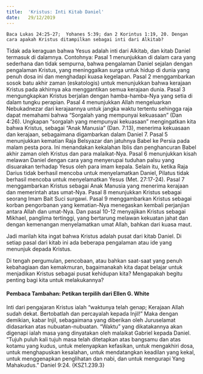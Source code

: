 ```yaml
---
title:  'Kristus: Inti Kitab Daniel'
date:   29/12/2019
---
```


`Baca Lukas 24:25-27;  Yohanes 5:39; dan 2 Korintus 1:19, 20. Dengan cara apakah Kristus ditampilkan sebagai inti dari Alkitab?`

Tidak ada keraguan bahwa Yesus adalah inti dari Alkitab, dan kitab Daniel termasuk di dalamnya. Contohnya: Pasal 1 menunjukkan di dalam cara yang sederhana dan tidak sempurna, bahwa pengalaman Daniel sejalan dengan pengalaman Kristus, yang meninggalkan surga untuk hidup di dunia yang penuh dosa ini dan menghadapi kuasa kegelapan. Pasal 2 menggambarkan sosok batu akhir zaman (eskatologis) untuk menunjukkan bahwa kerajaan Kristus pada akhirnya aka menggantikan semua kerajaan dunia. Pasal 3 mengungkapkan Kristus berjalan dengan hamba-hamba-Nya yang setia di dalam tungku perapian. Pasal 4 menunjukkan Allah mengeluarkan Nebukadnezar dari kerajaannya untuk jangka waktu tertentu sehingga raja dapat memahami bahwa “Sorgalah yang mempunyai kekuasaan” (Dan 4:26). Ungkapan “sorgalah yang mempunyai kekuasaan” mengingatkan kita bahwa Kristus, sebagai “Anak Manusia” (Dan. 7:13), menerima kekuasaan dan kerajaan, sebagaimana digambarkan dalam Daniel 7. Pasal 5 menunjukkan kematian Raja Belsyazar dan jatuhnya Babel ke Persia pada malam pesta pora. Ini menandakan kekalahan Iblis dan penghancuran Babel akhir zaman oleh Kristus dan para malaikat-Nya. Pasal 6 menunjukkan kisah melawan Daniel dengan cara yang menyerupai tuduhan palsu yang disuarakan terhadap Yesus oleh para imam kepala. Selain itu, ketika Raja Darius tidak berhasil mencoba untuk menyelamatkan Daniel, Pilatus tidak berhasil mencoba untuk menyelamatkan Yesus (Met. 27:17-24). Pasal 7 menggambarkan Kristus sebagai Anak Manusia yang menerima kerajaan dan memerintah atas umat-Nya. Pasal 8 menunjukkan Kristus sebagai seorang Imam Bait Suci surgawi. Pasal 9 menggambarkan Kristus sebagai korban pengorbanan yang kematian-Nya menegaskan kembali perjanjian antara Allah dan umat-Nya. Dan pasal 10-12 menyajikan Kristus sebagai Mikhael, panglima tertinggi, yang bertarung melawan kekuatan jahat dan dengan kemenangan menyelamatkan umat Allah, bahkan dari kuasa maut.

Jadi marilah kita ingat bahwa Kristus adalah pusat dari kitab Daniel. Di setiap pasal dari kitab ini ada beberapa pengalaman atau ide yang menunjuk depada Kristus.

Di tengah pergumulan, pencobaan, atau bahkan saat-saat yang penuh kebahagiaan dan kemakmuran, bagaimanakah kita dapat belajar untuk menjadikan Kristus sebagai pusat kehidupan kita? Mengapakah begitu penting bagi kita untuk melakukannya?
 
#### Pembaca Tambahan: Petikan terpilih dari Ellen G. White

Inti dari pengajaran Kristus ialah “waktunya telah genap; Kerajaan Allah sudah dekat. Bertobatlah dan percayalah kepada Injil!” Maka dengan demikian, kabar Injil, sebagaimana yang diberikan oleh Juruselamat didasarkan atas nubuatan-nubuatan. “Waktu” yang dikatakannya akan digenapi ialah masa yang dinyatakan oleh malaikat Gabriel kepada Daniel. “Tujuh puluh kali tujuh masa telah ditetapkan atas bangsamu dan atas kotamu yang kudus, untuk melenyapkan kefasikan, untuk mengakhiri dosa, untuk menghapuskan kesalahan, untuk mendatangkan keadilan yang kekal, untuk menggenapkan penglihatan dan nabi, dan untuk mengurapi Yang Mahakudus.” Daniel 9:24. {KSZ1.239.3}